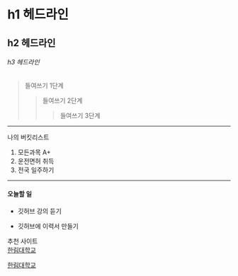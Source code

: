 # h1 헤드라인
## h2 헤드라인
######  h3 헤드라인

> 들여쓰기 1단계
>> 들여쓰기 2단계
>>> 들여쓰기 3단계
----------------------------------
나의 버킷리스트
1.  모든과목 A+
2.  운전면허 취득
3.  전국 일주하기
*********************************
#### 오늘할 일
* 깃허브 강의 듣기
+ 깃허브에 이력서 만들기

추천 사이트  
[한림대학교](www.hallym.ac.kr)

<a href=www.hallym.ac.kr>한림대학교</a>

[hallym]:www.hallym.ac.kr
